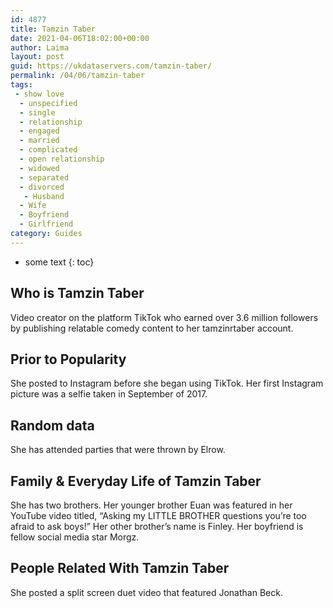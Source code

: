 ```yaml
---
id: 4877
title: Tamzin Taber
date: 2021-04-06T18:02:00+00:00
author: Laima
layout: post
guid: https://ukdataservers.com/tamzin-taber/
permalink: /04/06/tamzin-taber
tags:
 - show love
  - unspecified
  - single
  - relationship
  - engaged
  - married
  - complicated
  - open relationship
  - widowed
  - separated
  - divorced
   - Husband
  - Wife
  - Boyfriend
  - Girlfriend
category: Guides
---
```


* some text
{: toc}


## Who is Tamzin Taber
                  
                  
                  
Video creator on the platform TikTok who earned over 3.6 million followers by publishing relatable comedy content to her tamzinrtaber account.
                  
              
            
              
            
                
                
                
## Prior to Popularity
                  
                  
                  
She posted to Instagram before she began using TikTok. Her first Instagram picture was a selfie taken in September of 2017.
                  
              
            
              
            
                
                
                
## Random data
                  
                  
                  
She has attended parties that were thrown by Elrow.
                  
              
            
              
            
                
                
                
## Family & Everyday Life of Tamzin Taber
                  
                  
                  
She has two brothers. Her younger brother Euan was featured in her YouTube video titled, &#8220;Asking my LITTLE BROTHER questions you&#8217;re too afraid to ask boys!&#8221; Her other brother&#8217;s name is Finley. Her boyfriend is fellow social media star Morgz.
                  
              
            
              
            
                
                
                
## People Related With Tamzin Taber
                  
                  
                  
She posted a split screen duet video that featured Jonathan Beck.
                  
              
            
              
            
                
              
            
              
              
            
            
              
            
          
          
          